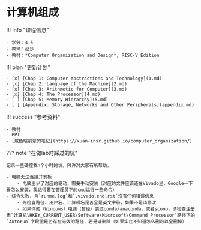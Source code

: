 # 计算机组成

!!! info "课程信息"

    - 学分：4.5
    - 教师：赵莎
    - 教材：*Computer Organization and Design*, RISC-V Edition

!!! plan "更新计划"

    - [x] [Chap 1: Computer Abstractions and Technology](1.md)
    - [x] [Chap 2: Language of the Machine](2.md)
    - [x] [Chap 3: Arithmetic for Computer](3.md)
    - [x] [Chap 4: The Processor](4.md)
    - [ ] [Chap 5: Memory Hierarchy](5.md)
    - [ ] [Appendix: Storage, Networks and Other Peripherals](appendix.md)

!!! success "参考资料"

    - 教材
    - PPT
    - [咸鱼暄前辈的笔记](https://xuan-insr.github.io/computer_organization/)

??? note "在做lab时踩过的坑"

    记录一些硬控我n个小时的坑，兴许对大家有所帮助。

    - 电脑无法连接开发板
        - 电脑里少了对应的驱动，需要手动安装（对应的文件应该还在Vivado里，Google一下看怎么安装，我记得要在管理员下的cmd运行一些命令）
    - 综合失败，且`runme.log`和`.vivado.end.rst`没有任何错误信息
        - 先检查路径、用户名、计算机名是否全是英文字符，如果不是请修改
        - 如果你的（Windows）电脑（曾经）装过conda/anaconda，或者scoop，请检查注册表`计算机\HKEY_CURRENT_USER\Software\Microsoft\Command Processor`路径下的`Autorun`字段值是否存在无效的路径，若是请删除（如果实在不知道怎么删可以全删掉）
